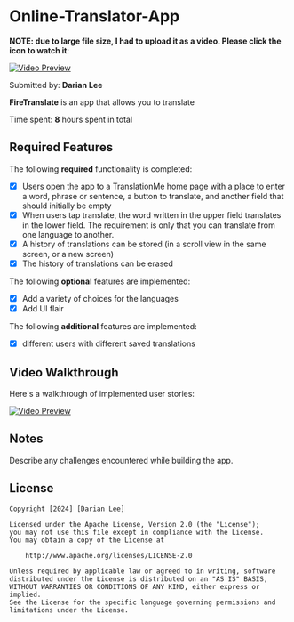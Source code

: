 # Online-Translator-App

**NOTE: due to large file size, I had to upload it as a video. Please click the icon to watch it**:

[![Video Preview](https://img.youtube.com/vi/mM2eXIuBv8Q/0.jpg)](https://www.youtube.com/watch?v=mM2eXIuBv8Q)



Submitted by: **Darian Lee**

**FireTranslate** is an app that allows you to translate

Time spent: **8** hours spent in total

## Required Features

The following **required** functionality is completed:

- [X] Users open the app to a TranslationMe home page with a place to enter a word, phrase or sentence, a button to translate, and another field that should initially be empty
- [X] When users tap translate, the word written in the upper field translates in the lower field. The requirement is only that you can translate from one language to another.
- [X] A history of translations can be stored (in a scroll view in the same screen, or a new screen)
- [X] The history of translations can be erased
 
The following **optional** features are implemented:

- [X] Add a variety of choices for the languages
- [X] Add UI flair

The following **additional** features are implemented:

- [X] different users with different saved translations

## Video Walkthrough

Here's a walkthrough of implemented user stories:

[![Video Preview](https://img.youtube.com/vi/mM2eXIuBv8Q/0.jpg)](https://www.youtube.com/watch?v=mM2eXIuBv8Q)

## Notes

Describe any challenges encountered while building the app.

## License

    Copyright [2024] [Darian Lee]

    Licensed under the Apache License, Version 2.0 (the "License");
    you may not use this file except in compliance with the License.
    You may obtain a copy of the License at

        http://www.apache.org/licenses/LICENSE-2.0

    Unless required by applicable law or agreed to in writing, software
    distributed under the License is distributed on an "AS IS" BASIS,
    WITHOUT WARRANTIES OR CONDITIONS OF ANY KIND, either express or implied.
    See the License for the specific language governing permissions and
    limitations under the License.
